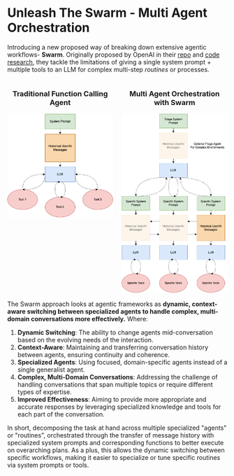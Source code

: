 # Unleash The Swarm - Multi Agent Orchestration

Introducing a new proposed way of breaking down extensive agentic workflows- **Swarm**. Originally proposed by OpenAI in their [repo](https://github.com/openai/swarm) and [code research](https://cookbook.openai.com/examples/orchestrating_agents), they tackle the limitations of giving a single system prompt + multiple tools to an LLM for complex multi-step *routines* or processes.

<div style="display: flex; justify-content: center;">
  <div style="margin-right: 20px; text-align: center;">
    <h3>Traditional Function Calling Agent</h3>
    <img src="./media/traditional_agent.png" width="400">
  </div>
  <div style="text-align: center;">
    <h3>Multi Agent Orchestration with Swarm</h3>
    <img src="./media/swarm.png" width="400">
  </div>
</div>

The Swarm approach looks at agentic frameworks as **dynamic, context-aware switching between specialized agents to handle complex, multi-domain conversations more effectively.** Where:

1. **Dynamic Switching**: The ability to change agents mid-conversation based on the evolving needs of the interaction.
2. **Context-Aware**: Maintaining and transferring conversation history between agents, ensuring continuity and coherence.
3. **Specialized Agents**: Using focused, domain-specific agents instead of a single generalist agent.
4. **Complex, Multi-Domain Conversations**: Addressing the challenge of handling conversations that span multiple topics or require different types of expertise.
5. **Improved Effectiveness**: Aiming to provide more appropriate and accurate responses by leveraging specialized knowledge and tools for each part of the conversation.

In short, decomposing the task at hand across multiple specialized "agents" or "routines", orchestrated through the transfer of message history with specialized system prompts and corresponding functions to better execute on overarching plans. As a plus, this allows the dynamic switching between specific workflows, making it easier to specialize or tune specific routines via system prompts or tools.
